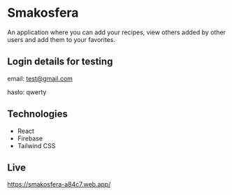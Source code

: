 # Smakosfera

An application where you can add your recipes, view others added by other users and add them to your favorites.

## Login details for testing

email: test@gmail.com

hasło: qwerty

## Technologies

- React
- Firebase
- Tailwind CSS

## Live

https://smakosfera-a84c7.web.app/
